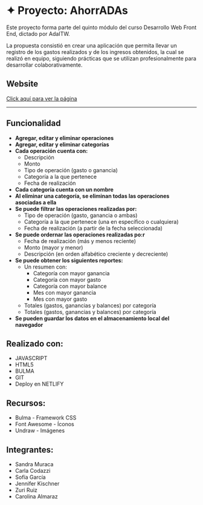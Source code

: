 #  ✦ Proyecto: **AhorrADAs**

Este proyecto forma parte del quinto módulo del curso Desarrollo Web Front End, dictado por AdaITW. 

La propuesta consistió en crear una aplicación  que permita llevar un registro de los gastos realizados y de los ingresos obtenidos, la cual se realizó en equipo, siguiendo prácticas que se utilizan profesionalmente para desarrollar colaborativamente.


## Website
[Click aquí para ver la página]()

_____________________________________________________________________________


## Funcionalidad

* **Agregar, editar y eliminar operaciones**
* **Agregar, editar y eliminar categorías**
* **Cada operación cuenta con:**
    + Descripción
    + Monto
    + Tipo de operación (gasto o ganancia)
    + Categoría a la que pertenece
    + Fecha de realización
* **Cada categoría cuenta con un nombre**
* **Al eliminar una categoría, se eliminan todas las operaciones asociadas a ella**
* **Se puede filtrar las operaciones realizadas por:**
    + Tipo de operación (gasto, ganancia o ambas)
    + Categoría a la que pertenece (una en específico o cualquiera)
    + Fecha de realización (a partir de la fecha seleccionada)
* **Se puede ordernar las operaciones realizadas po:r**
    + Fecha de realización (más y menos reciente)
    + Monto (mayor y menor)
    + Descripción (en orden alfabético creciente y decreciente)
* **Se puede obtener los siguientes reportes:**
    + Un resumen con:
        + Categoría con mayor ganancia
        + Categoría con mayor gasto
        + Categoría con mayor balance
        + Mes con mayor ganancia
        + Mes con mayor gasto
    + Totales (gastos, ganancias y balances) por categoría
    + Totales (gastos, ganancias y balances) por categoría
* **Se pueden guardar los datos en el almacenamiento local del navegador** 


## Realizado con:
* JAVASCRIPT
* HTML5
* BULMA
* GIT
* Deploy en NETLIFY

## Recursos:
* Bulma - Framework CSS
* Font Awesome - Íconos
* Undraw - Imágenes

## Integrantes:
* Sandra Muraca
* Carla Codazzi
* Sofía García
* Jennifer Kischner
* Zuri Ruiz
* Carolina Almaraz